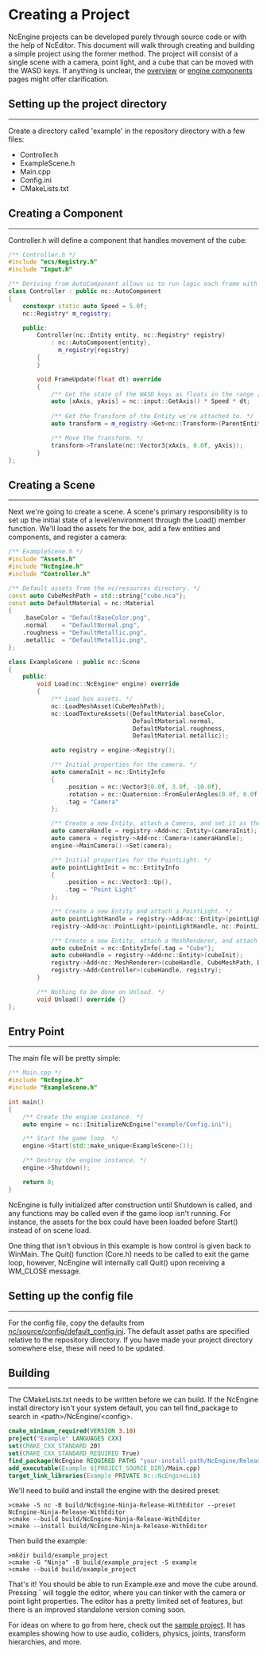 # Creating a Project

NcEngine projects can be developed purely through source code or with the help of NcEditor. This document will walk through creating and building a simple project using the former method. The project will consist of a single scene with a camera, point light, and a cube that can be moved with the WASD keys. If anything is unclear, the [overview](Overview.md) or [engine components](EngineComponents.md) pages might offer clarification.

## Setting up the project directory
-----------------------------------
Create a directory called 'example' in the repository directory with a few files:
* Controller.h
* ExampleScene.h
* Main.cpp
* Config.ini
* CMakeLists.txt

## Creating a Component
-----------------------
Controller.h will define a component that handles movement of the cube:
```cpp
/** Controller.h */
#include "ecs/Registry.h"
#include "Input.h"

/** Deriving from AutoComponent allows us to run logic each frame with FrameUpdate. */
class Controller : public nc::AutoComponent
{
    constexpr static auto Speed = 5.0f;
    nc::Registry* m_registry;

    public:
        Controller(nc::Entity entity, nc::Registry* registry)
            : nc::AutoComponent{entity},
              m_registry{registry}
        {
        }

        void FrameUpdate(float dt) override
        {
            /** Get the state of the WASD keys as floats in the range [-1, 1] and scale them. */
            auto [xAxis, yAxis] = nc::input::GetAxis() * Speed * dt;
            
            /** Get the Transform of the Entity we're attached to. */
            auto transform = m_registry->Get<nc::Transform>(ParentEntity());

            /** Move the Transform. */
            transform->Translate(nc::Vector3{xAxis, 0.0f, yAxis});
        }
};
```

## Creating a Scene
--------------------
Next we're going to create a scene. A scene's primary responsibility is to set up the initial state of a level/environment through the Load() member function. We'll load the assets for the box, add a few entities and components, and register a camera:

```cpp
/** ExampleScene.h */
#include "Assets.h"
#include "NcEngine.h"
#include "Controller.h"

/** Default assets from the nc/resources directory. */
const auto CubeMeshPath = std::string{"cube.nca"};
const auto DefaultMaterial = nc::Material
{
    .baseColor = "DefaultBaseColor.png",
    .normal    = "DefaultNormal.png",
    .roughness = "DefaultMetallic.png",
    .metallic  = "DefaultMetallic.png",
};

class ExampleScene : public nc::Scene
{
    public:
        void Load(nc::NcEngine* engine) override
        {
            /** Load box assets. */
            nc::LoadMeshAsset(CubeMeshPath);
            nc::LoadTextureAssets({DefaultMaterial.baseColor,
                                   DefaultMaterial.normal,
                                   DefaultMaterial.roughness,
                                   DefaultMaterial.metallic});

            auto registry = engine->Registry();

            /** Initial properties for the camera. */
            auto cameraInit = nc::EntityInfo
            {
                .position = nc::Vector3{0.0f, 3.0f, -10.0f},
                .rotation = nc::Quaternion::FromEulerAngles(0.0f, 0.0f, 0.785f),
                .tag = "Camera"
            };

            /** Create a new Entity, attach a Camera, and set it as the main camera. */
            auto cameraHandle = registry->Add<nc::Entity>(cameraInit);
            auto camera = registry->Add<nc::Camera>(cameraHandle);
            engine->MainCamera()->Set(camera);

            /** Initial properties for the PointLight. */
            auto pointLightInit = nc::EntityInfo
            {
                .position = nc::Vector3::Up(),
                .tag = "Point Light"
            };

            /** Create a new Entity and attach a PointLight. */
            auto pointLightHandle = registry->Add<nc::Entity>(pointLightInit);
            registry->Add<nc::PointLight>(pointLightHandle, nc::PointLightInfo{});

            /** Create a new Entity, attach a MeshRenderer, and attach our movement controller. */
            auto cubeInit = nc::EntityInfo{.tag = "Cube"};
            auto cubeHandle = registry->Add<nc::Entity>(cubeInit);
            registry->Add<nc::MeshRenderer>(cubeHandle, CubeMeshPath, DefaultMaterial, nc::TechniqueType::PhongAndUi);
            registry->Add<Controller>(cubeHandle, registry);
        }

        /** Nothing to be done on Unload. */
        void Unload() override {}
};
```

## Entry Point
----------------------
The main file will be pretty simple:
```cpp
/** Main.cpp */
#include "NcEngine.h"
#include "ExampleScene.h"

int main()
{
    /** Create the engine instance. */
    auto engine = nc::InitializeNcEngine("example/Config.ini");

    /** Start the game loop. */
    engine->Start(std::make_unique<ExampleScene>());

    /** Destroy the engine instance. */
    engine->Shutdown();

    return 0;
}
```

NcEngine is fully initialized after construction until Shutdown is called, and any functions may be called even if the game loop isn't running. For instance, the assets for the box could have been loaded before Start() instead of on scene load.

One thing that isn't obvious in this example is how control is given back to WinMain. The Quit() function (Core.h) needs to be called to exit the game loop, however, NcEngine will internally call Quit() upon receiving a WM_CLOSE message.

## Setting up the config file
-------------------------
For the config file, copy the defaults from [nc/source/config/default_config.ini](../nc/source/config/default_config.ini). The default asset paths are specified relative to the repository directory. If you have made your project directory somewhere else, these will need to be updated.

## Building
------------
The CMakeLists.txt needs to be written before we can build. If the NcEngine install directory isn't your system default, you can tell find_package to search in \<path>/NcEngine/\<config>.
```cmake
cmake_minimum_required(VERSION 3.10)
project("Example" LANGUAGES CXX)
set(CMAKE_CXX_STANDARD 20)
set(CMAKE_CXX_STANDARD_REQUIRED True)
find_package(NcEngine REQUIRED PATHS "your-install-path/NcEngine/Release-WithEditor")
add_executable(Example ${PROJECT_SOURCE_DIR}/Main.cpp)
target_link_libraries(Example PRIVATE Nc::NcEngineLib)
```

We'll need to build and install the engine with the desired preset:
```
>cmake -S nc -B build/NcEngine-Ninja-Release-WithEditor --preset NcEngine-Ninja-Release-WithEditor
>cmake --build build/NcEngine-Ninja-Release-WithEditor
>cmake --install build/NcEngine-Ninja-Release-WithEditor
```

Then build the example:
```
>mkdir build/example_project
>cmake -G "Ninja" -B build/example_project -S example
>cmake --build build/example_project
```

That's it! You should be able to run Example.exe and move the cube around. Pressing ` will toggle the editor, where you can tinker with the camera or point light properties. The editor has a pretty limited set of features, but there is an improved standalone version coming soon.

For ideas on where to go from here, check out the [sample project](../project/source). It has examples showing how to use audio, colliders, physics, joints, transform hierarchies, and more.
